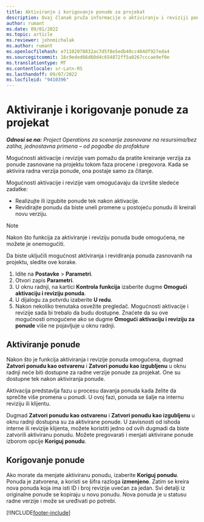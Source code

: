 ```yaml
---
title: Aktiviranje i korigovanje ponude za projekat
description: Ovaj članak pruža informacije o aktiviranju i reviziji ponuda u usluzi Microsoft Dynamics 365 Project Operations.
author: rumant
ms.date: 09/01/2022
ms.topic: article
ms.reviewer: johnmichalak
ms.author: rumant
ms.openlocfilehash: e71102078832ac7d5f8e5edb40cc484df927eda4
ms.sourcegitcommit: 16c9eded66d60d4c654872ff5a0267cccae9ef0e
ms.translationtype: MT
ms.contentlocale: sr-Latn-RS
ms.lasthandoff: 09/07/2022
ms.locfileid: "9410396"
---
```

# <a name="activate-and-revise-a-project-quote"></a>Aktiviranje i korigovanje ponude za projekat

_**Odnosi se na:** Project Operations za scenarije zasnovane na resursima/bez zaliha, jednostavna primena – od pogodbe do profakture_

Mogućnosti aktivacije i revizije vam pomažu da pratite kreiranje verzija za ponude zasnovane na projektu tokom faza procene i pregovora. Kada se aktivira radna verzija ponude, ona postaje samo za čitanje.

Mogućnosti aktivacije i revizije vam omogućavaju da izvršite sledeće zadatke:

- Realizujte ili izgubite ponude tek nakon aktivacije.
- Revidirajte ponudu da biste uneli promene u postojeću ponudu ili kreirali novu verziju.

> [!NOTE]
> Nakon što funkcija za aktiviranje i reviziju ponuda bude omogućena, ne možete je onemogućiti.

Da biste uključili mogućnost aktiviranja i revidiranja ponuda zasnovanih na projektu, sledite ove korake.

1. Idite na **Postavke** \> **Parametri**.
1. Otvori zapis **Parametri**.
1. U oknu radnji, na kartici **Kontrola funkcija** izaberite dugme **Omogući aktivaciju i reviziju ponuda**.
1. U dijalogu za potvrdu izaberite **U redu**.
1. Nakon nekoliko trenutaka osvežite pregledač. Mogućnosti aktivacije i revizije sada bi trebalo da budu dostupne. Znaćete da su ove mogućnosti omogućene ako se dugme **Omogući aktivaciju i reviziju za ponude** više ne pojavljuje u oknu radnji.

## <a name="activating-a-quote"></a>Aktiviranje ponude

Nakon što je funkcija aktiviranja i revizije ponuda omogućena, dugmad **Zatvori ponudu kao ostvarenu** i **Zatvori ponudu kao izgubljenu** u oknu radnji neće biti dostupne za radne verzije ponude za projekat. One su dostupne tek nakon aktiviranja ponude.

Aktivacija predstavlja fazu u procesu davanja ponuda kada želite da sprečite više promena u ponudi. U ovoj fazi, ponuda se šalje na internu reviziju ili klijentu.

Dugmad **Zatvori ponudu kao ostvarenu** i **Zatvori ponudu kao izgubljenu** u oknu radnji dostupna su za aktivirane ponude. U zavisnosti od ishoda interne ili revizije klijenta, možete koristiti jedno od ovih dugmadi da biste zatvorili aktiviranu ponudu. Možete pregovarati i menjati aktivirane ponude izborom opcije **Koriguj ponudu**.

## <a name="revising-a-quote"></a>Korigovanje ponude

Ako morate da menjate aktiviranu ponudu, izaberite **Koriguj ponudu**. Ponuda je zatvorena, a koristi se šifra razloga **izmenjeno**. Zatim se kreira nova ponuda koja ima isti ID i broj revizije uvećan za jedan. Svi detalji iz originalne ponude se kopiraju u novu ponudu. Nova ponuda je u statusu radne verzije i može se uređivati po potrebi.

[!INCLUDE[footer-include](../includes/footer-banner.md)]

